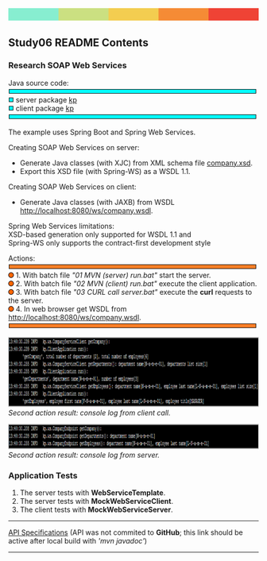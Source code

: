 <!DOCTYPE html>
<HTML>
<HEAD>
	<META charset="UTF-8">
</HEAD>
<BODY>
<IMG src="images/ColorScheme.png" height="25" width="800"/>
<H2 id="contents">Study06 README Contents</H2>
<H3>Research SOAP Web Services</H3>

<P>Java source code:<BR/>
<img src="images/aquaHR-500.png"><BR/>
<img src="images/aquaSquare.png"> server package
	<a href="https://github.com/ee-eng-cs/Study06/tree/master/soap-ws-server/src/main/java/kp/">kp</a><BR/> 
<img src="images/aquaSquare.png"> client package
	<a href="https://github.com/ee-eng-cs/Study06/tree/master/soap-ws-client/src/main/java/kp/">kp</a><BR/> 
<img src="images/aquaHR-500.png"></P>

<P>The example uses Spring Boot and Spring Web Services.
</P>

<P>Creating SOAP Web Services on server:
<UL>
   <LI>Generate Java classes (with XJC) from XML schema file
       <a href="https://github.com/ee-eng-cs/Study06/tree/master/soap-ws-server/src/main/resources/company.xsd">company.xsd</a>.</LI>
   <LI>Export this XSD file (with Spring-WS) as a WSDL 1.1.</LI>
</UL>
</P>

<P>Creating SOAP Web Services on client:
<UL>
   <LI>Generate Java classes (with JAXB) from WSDL
       <A HREF="http://localhost:8080/ws/company.wsdl">http://localhost:8080/ws/company.wsdl</A>.</LI>
</UL>
</P>

<P>Spring Web Services limitations:<BR/>
XSD-based generation only supported for WSDL 1.1 and<BR/>
Spring-WS only supports the contract-first development style
</P>

<P>Actions:<BR/>
<img src="images/orangeHR-500.png"><BR/>
<img src="images/orangeCircle.png"> 1. With batch file <I>"01 MVN (server) run.bat"</I> start the server.<BR/>
<img src="images/orangeCircle.png"> 2. With batch file <I>"02 MVN (client) run.bat"</I> execute the client application.<BR/>
<img src="images/orangeCircle.png"> 3. With batch file <I>"03 CURL call server.bat"</I> execute the <B>curl</B> requests to the server.<BR/>
<img src="images/orangeCircle.png"> 4. In web browser get WSDL from <A HREF="http://localhost:8080/ws/company.wsdl">http://localhost:8080/ws/company.wsdl</A>.<BR/>
<img src="images/orangeHR-500.png"></P>

<P><IMG src="images/ConsoleLogClient.png" height="141" width="1190"/><BR>
<I>Second action result: console log from client call.</I></P>
		
<P><IMG src="images/ConsoleLogServer.png" height="51" width="1190"/><BR>
<I>Second action result: console log from server.</I></P>

<H3>Application Tests</H3>
<OL>
  <LI>The server tests with <B>WebServiceTemplate</B>.</LI>
  <LI>The server tests with <B>MockWebServiceClient</B>.</LI>
  <LI>The client tests with <B>MockWebServiceServer</B>.</LI>
</OL>
<HR/>
<A href="apidocs/index.html?overview-summary.html" >API Specifications</A>
(API was not commited to <B>GitHub</B>; this link should be active after local build with <I>'mvn javadoc'</I>)
<HR/>
</BODY>
</HTML>